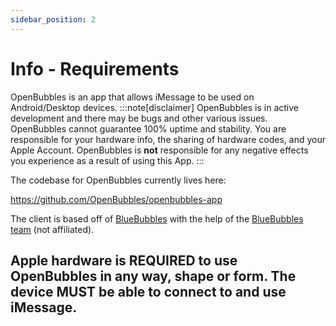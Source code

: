 ```yaml
---
sidebar_position: 2
---
```

# Info - Requirements

OpenBubbles is an app that allows iMessage to be used on Android/Desktop devices. 
:::note[disclaimer]
OpenBubbles is in active development and there may be bugs and other various issues. 
OpenBubbles cannot guarantee 100% uptime and stability. 
You are responsible for your hardware info, the sharing of hardware codes, and your Apple Account.
OpenBubbles is **not** responsible for any negative effects you experience as a result of using this App.
:::

The codebase for OpenBubbles currently lives here:

https://github.com/OpenBubbles/openbubbles-app

The client is based off of [BlueBubbles](https://bluebubbles.app/) with the help of the [BlueBubbles team](https://github.com/orgs/BlueBubblesApp/people) (not affiliated).

## Apple hardware is REQUIRED to use OpenBubbles in any way, shape or form. The device MUST be able to connect to and use iMessage.


